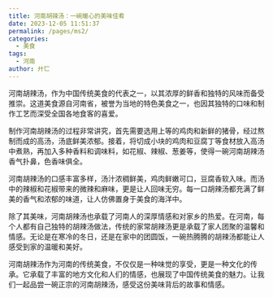 ```yaml
---
title: 河南胡辣汤：一碗暖心的美味佳肴
date: 2023-12-05 11:51:37
permalink: /pages/ms2/
categories:
  - 美食
tags:
  - 河南
author: 廾匸
---
```


河南胡辣汤，作为中国传统美食的代表之一，以其浓厚的鲜香和独特的风味而备受推崇。这道美食源自河南省，被誉为当地的特色美食之一，也因其独特的口味和制作工艺而深受全国各地食客的喜爱。

制作河南胡辣汤的过程非常讲究，首先需要选用上等的鸡肉和新鲜的猪骨，经过熬制而成的高汤，汤底鲜美浓郁。接着，将切成小块的鸡肉和豆腐丁等食材放入高汤中煮熟，再加入多种香料和调味料，如花椒、辣椒、葱姜等，使得一碗河南胡辣汤香气扑鼻，色香味俱全。

河南胡辣汤的口感丰富多样，汤汁浓稠鲜美，鸡肉鲜嫩可口，豆腐香软入味。而汤中的辣椒和花椒带来的微辣和麻味，更是让人回味无穷。每一口胡辣汤都充满了鲜美的香气和浓郁的味道，让人仿佛置身于美食的海洋中。

除了其美味，河南胡辣汤也承载了河南人的深厚情感和对家乡的热爱。在河南，每个人都有自己独特的胡辣汤做法，传统的家常胡辣汤更是承载了家人团聚的温馨和情感。无论是在寒冷的冬日，还是在家中的团圆饭，一碗热腾腾的胡辣汤都能让人感受到家的温暖和美好。

河南胡辣汤作为河南的传统美食，不仅仅是一种味觉的享受，更是一种文化的传承。它承载了丰富的地方文化和人们的情感，也展现了中国传统美食的魅力。让我们一起品尝一碗正宗的河南胡辣汤，感受这份美味背后的故事和情感。
